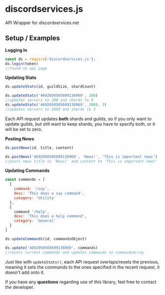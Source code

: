 # discordservices.js
API Wrapper for discordservices.net

## Setup / Examples
**Logging In**
```js
const ds = require('discordservices.js');
ds.login(token)
//found on api page
```
**Updating Stats**
```js
ds.updateStats(id, guildSize, shardCount)

ds.updateStats('4692050505699136969', 200)
//updates servers to 200 and shards to 0
ds.updateStats('4692050505699136969', 2069, 3)
//updates servers to 2069 and shards to 3
```
Each API request updates **both** shards and guilds, so if you only want to update guilds, but still want to keep shards, you have to specify both, or it will be set to zero.

**Posting News**
```js
ds.postNews(id, title, content)

ds.postNews('4692050505699136969', 'News!', 'This is important news')
//posts news title to 'News!' and content to 'This is important news'
```

**Updating Commands**
```js
const commands = [
  {
    command: '/say',
    desc: 'This does a say command',
    category: 'Utility'
  },
  {
    command '/help',
    desc: 'This does a help command',
    category: 'General'
  }
]

ds.updateCommands(id, commandsObject)

ds.update('4692050505699136969', commands)
//resets current commands and updates commands to commandsArray
```
Just like with `updateStats()`, each API request overlaps/resets the previous, meaning it sets the commands to the ones specified in the recent request, it doesn't add onto it.

If you have any **questions** regarding use of this library, feel free to contact the developer.
